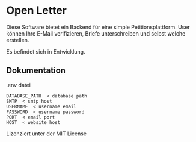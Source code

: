 # Open Letter

Diese Software bietet ein Backend für eine simple Petitionsplattform.
User können Ihre E-Mail verifizieren, Briefe unterschreiben und selbst welche erstellen.

Es befindet sich in Entwicklung.

## Dokumentation


.env datei  
```
DATABASE_PATH  < database path
SMTP  < smtp host
USERNAME  < username email
PASSWORD  < username password
PORT  < email port
HOST  < website host
```


Lizenziert unter der MIT License